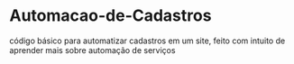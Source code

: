 # Automacao-de-Cadastros
código básico para automatizar cadastros em um site, feito com intuito de aprender mais sobre automação de serviços 

